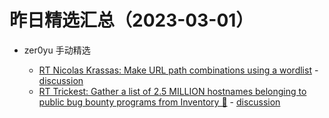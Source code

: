 # 昨日精选汇总（2023-03-01）

- zer0yu 手动精选

  - [RT Nicolas Krassas: Make URL path combinations using a wordlist]() - [discussion](https://github.com/zer0yu/picker/issues/11)
  - [RT Trickest: Gather a list of 2.5 MILLION hostnames belonging to public bug bounty programs from Inventory 🤹]() - [discussion](https://github.com/zer0yu/picker/issues/10)
